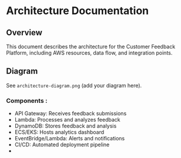 # Architecture Documentation

## Overview
This document  describes the architecture for the Customer Feedback Platform, including AWS resources, data flow, and integration points.

## Diagram
See `architecture-diagram.png` (add your diagram here). 

### Components :
- API Gateway: Receives feedback submissions
- Lambda: Processes and analyzes feedback
- DynamoDB: Stores feedback and analysis
- ECS/EKS: Hosts analytics dashboard
- EventBridge/Lambda: Alerts and notifications
- CI/CD: Automated deployment pipeline
-